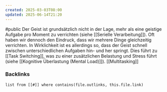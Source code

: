 ```yaml
---
created: 2025-03-03T08:00
updated: 2025-06-14T21:20
---
```

#public
Der Geist ist grundsätzlich nicht in der Lage, mehr als eine geistige Aufgabe pro Moment zu verrichten (siehe [[Serielle Verarbeitung]]). Oft haben wir dennoch den Eindruck, dass wir mehrere Dinge gleichzeitig verrichten. In Wirklichkeit ist es allerdings so, dass der Geist schnell zwischen unterschiedlichen Aufgaben hin- und her springt. Dies führt zu [[Task Switching]], was  zu einer zusätzlichen Belastung und Stress führt (siehe [[Kognitive Überlastung (Mental Load)]]). [[Multitasking]]

### Backlinks
```dataview 
list from [[#]] where contains(file.outlinks, this.file.link)
```


